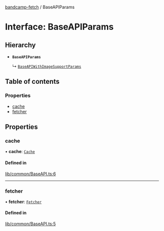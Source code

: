 [bandcamp-fetch](../README.md) / BaseAPIParams

# Interface: BaseAPIParams

## Hierarchy

- **`BaseAPIParams`**

  ↳ [`BaseAPIWithImageSupportParams`](BaseAPIWithImageSupportParams.md)

## Table of contents

### Properties

- [cache](BaseAPIParams.md#cache)
- [fetcher](BaseAPIParams.md#fetcher)

## Properties

### cache

• **cache**: [`Cache`](../classes/Cache.md)

#### Defined in

[lib/common/BaseAPI.ts:6](https://github.com/patrickkfkan/bandcamp-fetch/blob/19ec315/src/lib/common/BaseAPI.ts#L6)

___

### fetcher

• **fetcher**: [`Fetcher`](../classes/Fetcher.md)

#### Defined in

[lib/common/BaseAPI.ts:5](https://github.com/patrickkfkan/bandcamp-fetch/blob/19ec315/src/lib/common/BaseAPI.ts#L5)
